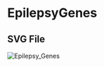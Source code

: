 # EpilepsyGenes

## SVG File
![Epilepsy_Genes](https://github.com/user-attachments/assets/4a4072c8-bee8-4f65-aca1-e144d7824fc3)
